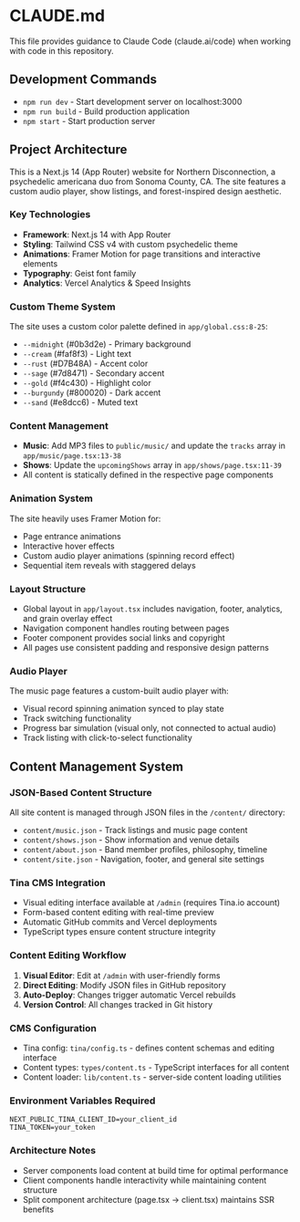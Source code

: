 # CLAUDE.md

This file provides guidance to Claude Code (claude.ai/code) when working with code in this repository.

## Development Commands

- `npm run dev` - Start development server on localhost:3000
- `npm run build` - Build production application
- `npm start` - Start production server

## Project Architecture

This is a Next.js 14 (App Router) website for Northern Disconnection, a psychedelic americana duo from Sonoma County, CA. The site features a custom audio player, show listings, and forest-inspired design aesthetic.

### Key Technologies
- **Framework**: Next.js 14 with App Router
- **Styling**: Tailwind CSS v4 with custom psychedelic theme
- **Animations**: Framer Motion for page transitions and interactive elements
- **Typography**: Geist font family
- **Analytics**: Vercel Analytics & Speed Insights

### Custom Theme System
The site uses a custom color palette defined in `app/global.css:8-25`:
- `--midnight` (#0b3d2e) - Primary background
- `--cream` (#faf8f3) - Light text
- `--rust` (#D7B48A) - Accent color
- `--sage` (#7d8471) - Secondary accent
- `--gold` (#f4c430) - Highlight color
- `--burgundy` (#800020) - Dark accent
- `--sand` (#e8dcc6) - Muted text

### Content Management
- **Music**: Add MP3 files to `public/music/` and update the `tracks` array in `app/music/page.tsx:13-38`
- **Shows**: Update the `upcomingShows` array in `app/shows/page.tsx:11-39`
- All content is statically defined in the respective page components

### Animation System
The site heavily uses Framer Motion for:
- Page entrance animations
- Interactive hover effects
- Custom audio player animations (spinning record effect)
- Sequential item reveals with staggered delays

### Layout Structure
- Global layout in `app/layout.tsx` includes navigation, footer, analytics, and grain overlay effect
- Navigation component handles routing between pages
- Footer component provides social links and copyright
- All pages use consistent padding and responsive design patterns

### Audio Player
The music page features a custom-built audio player with:
- Visual record spinning animation synced to play state
- Track switching functionality
- Progress bar simulation (visual only, not connected to actual audio)
- Track listing with click-to-select functionality

## Content Management System

### JSON-Based Content Structure
All site content is managed through JSON files in the `/content/` directory:
- `content/music.json` - Track listings and music page content
- `content/shows.json` - Show information and venue details
- `content/about.json` - Band member profiles, philosophy, timeline
- `content/site.json` - Navigation, footer, and general site settings

### Tina CMS Integration
- Visual editing interface available at `/admin` (requires Tina.io account)
- Form-based content editing with real-time preview
- Automatic GitHub commits and Vercel deployments
- TypeScript types ensure content structure integrity

### Content Editing Workflow
1. **Visual Editor**: Edit at `/admin` with user-friendly forms
2. **Direct Editing**: Modify JSON files in GitHub repository
3. **Auto-Deploy**: Changes trigger automatic Vercel rebuilds
4. **Version Control**: All changes tracked in Git history

### CMS Configuration
- Tina config: `tina/config.ts` - defines content schemas and editing interface
- Content types: `types/content.ts` - TypeScript interfaces for all content
- Content loader: `lib/content.ts` - server-side content loading utilities

### Environment Variables Required
```
NEXT_PUBLIC_TINA_CLIENT_ID=your_client_id
TINA_TOKEN=your_token
```

### Architecture Notes
- Server components load content at build time for optimal performance
- Client components handle interactivity while maintaining content structure
- Split component architecture (page.tsx → client.tsx) maintains SSR benefits